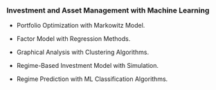### Investment and Asset Management with Machine Learning

- Portfolio Optimization with Markowitz Model.

- Factor Model with Regression Methods.

- Graphical Analysis with Clustering Algorithms.

- Regime-Based Investment Model with Simulation.

- Regime Prediction with ML Classification Algorithms.